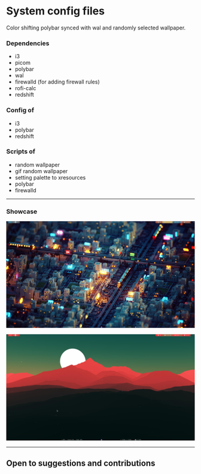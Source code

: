 # System config files

Color shifting polybar synced with wal and randomly selected wallpaper.

### Dependencies
* i3
* picom
* polybar
* wal
* firewalld (for adding firewall rules)
* rofi-calc 
* redshift

### Config of
* i3
* polybar
* redshift

### Scripts of
* random wallpaper
* gif random wallpaper
* setting palette to xresources
* polybar
* firewalld

---

### Showcase

![printscreen01](desktop-01.png)


![printscreen02](desktop-02.png)

---

## Open to suggestions and contributions

